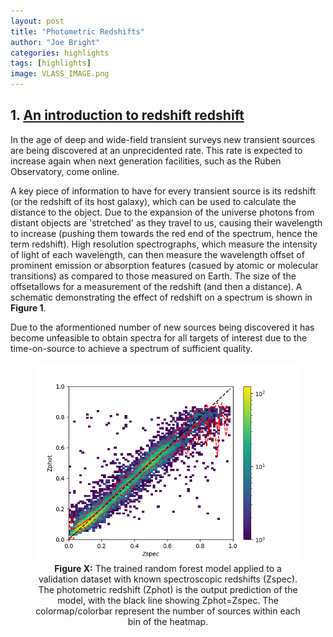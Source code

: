 ```yaml
---
layout: post
title: "Photometric Redshifts"
author: "Joe Bright"
categories: highlights
tags: [highlights]
image: VLASS_IMAGE.png
---
```


## 1. <ins>An introduction to redshift redshift</ins>

In the age of deep and wide-field transient surveys new transient sources are being discovered at an unprecidented rate. This rate is expected to increase again when next generation facilities, such as the Ruben Observatory, come online.

A key piece of information to have for every transient source is its redshift (or the redshift of its host galaxy), which can be used to calculate the distance to the object. Due to the expansion of the universe photons from distant objects are 'stretched' as they travel to us, causing their wavelength to increase (pushing them towards the red end of the spectrum, hence the term redshift). High resolution spectrographs, which measure the intensity of light of each wavelength, can then measure the wavelength offset of prominent emission or absorption features (casued by atomic or molecular transitions) as compared to those measured on Earth. The size of the offsetallows for a measurement of the redshift (and then a distance). A schematic demonstrating the effect of redshift on a spectrum is shown in **Figure 1**. 

Due to the aformentioned number of new sources being discovered it has become unfeasible to obtain spectra for all targets of interest due to the time-on-source to achieve a spectrum of sufficient quality. 

<div align="center">
<figure>
  <img src="/assets/img/training_set.png"><br>
  <figcaption><b>Figure X:</b> The trained random forest model applied to a validation dataset with known spectroscopic redshifts (Zspec). The photometric redshift (Zphot) is the output prediction of the model, with the black line showing Zphot=Zspec. The colormap/colorbar represent the number of sources within each bin of the heatmap.</figcaption>
</figure>
</div>









